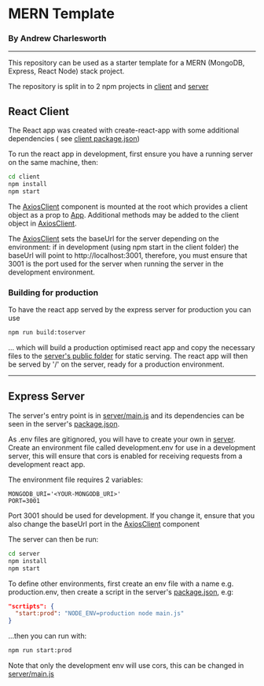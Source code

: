 # MERN Template

### By Andrew Charlesworth

<hr>

This repository can be used as a starter template for a MERN (MongoDB, Express, React Node) stack project.

The repository is split in to 2 npm projects in [client](./client/) and [server](./server/)

## React Client

The React app was created with create-react-app with some additional dependencies (
see [client package.json](./client/package.json))

To run the react app in development, first ensure you have a running server on the same machine, then:

```bash
cd client
npm install
npm start
```

The [AxiosClient](./client/src/AxiosClient.jsx) component is mounted at the root which provides a client object as a
prop to [App](./client/src/App.jsx). Additional methods may be added to the client object
in [AxiosClient](./client/src/AxiosClient.jsx).

The [AxiosClient](./client/src/AxiosClient.jsx) sets the baseUrl for the server depending on the environment: if in
development (using npm start in the client folder) the baseUrl will point to http://localhost:3001, therefore, you must
ensure that 3001 is the port used for the server when running the server in the development environment.

### Building for production

To have the react app served by the express server for production you can use

```bash
npm run build:toserver
```

... which will build a production optimised react app and copy the necessary files to
the [server's public folder](./server/public/) for static serving. The react app will then be served by '/' on the
server, ready for a production environment.

<hr>

## Express Server

The server's entry point is in [server/main.js](./server/main.js) and its dependencies can be seen in the
server's [package.json](./server/package.json).

As .env files are gitignored, you will have to create your own in [server](./server/). Create an environment file called
development.env for use in a development server, this will ensure that cors is enabled for receiving requests from a
development react app.

The environment file requires 2 variables:

```
MONGODB_URI='<YOUR-MONGODB_URI>'
PORT=3001
```

Port 3001 should be used for development. If you change it, ensure that you also change the baseUrl port in
the [AxiosClient](./client/src/AxiosClient.jsx) component

The server can then be run:

```bash
cd server
npm install
npm start
```

To define other environments, first create an env file with a name e.g. production.env, then create a script in the
server's [package.json](./server/package.json), e.g:

```json
"scrtipts": {
  "start:prod": "NODE_ENV=production node main.js"
}
```

...then you can run with:

```bash
npm run start:prod
```

Note that only the development env will use cors, this can be changed in [server/main.js](./server/main.js)